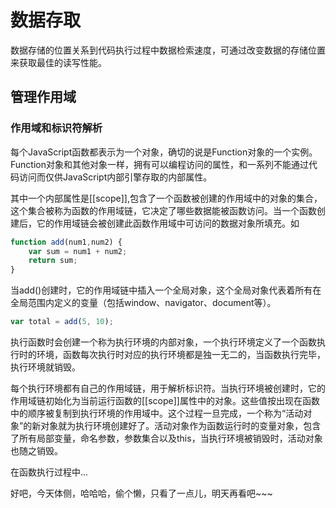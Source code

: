 # 数据存取

数据存储的位置关系到代码执行过程中数据检索速度，可通过改变数据的存储位置来获取最佳的读写性能。

## 管理作用域

### 作用域和标识符解析

每个JavaScript函数都表示为一个对象，确切的说是Function对象的一个实例。Function对象和其他对象一样，拥有可以编程访问的属性，和一系列不能通过代码访问而仅供JavaScript内部引擎存取的内部属性。

其中一个内部属性是[[scope]],包含了一个函数被创建的作用域中的对象的集合，这个集合被称为函数的作用域链，它决定了哪些数据能被函数访问。当一个函数创建后，它的作用域链会被创建此函数作用域中可访问的数据对象所填充。如

```javascript
function add(num1,num2) {
	var sum = num1 + num2;
	return sum;
}
```

当add()创建时，它的作用域链中插入一个全局对象，这个全局对象代表着所有在全局范围内定义的变量（包括window、navigator、document等）。

```javascript
var total = add(5, 10);
```

执行函数时会创建一个称为执行环境的内部对象，一个执行环境定义了一个函数执行时的环境，函数每次执行时对应的执行环境都是独一无二的，当函数执行完毕，执行环境就销毁。

每个执行环境都有自己的作用域链，用于解析标识符。当执行环境被创建时，它的作用域链初始化为当前运行函数的[[scope]]属性中的对象。这些值按出现在函数中的顺序被复制到执行环境的作用域中。这个过程一旦完成，一个称为“活动对象”的新对象就为执行环境创建好了。活动对象作为函数运行时的变量对象，包含了所有局部变量，命名参数，参数集合以及this，当执行环境被销毁时，活动对象也随之销毁。

在函数执行过程中...


好吧，今天体侧，哈哈哈，偷个懒，只看了一点儿，明天再看吧~~~